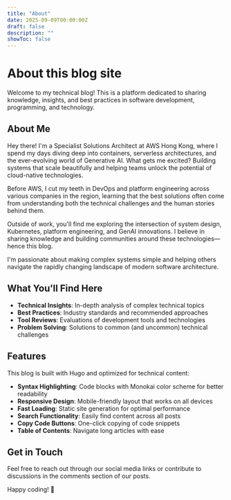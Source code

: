 ```yaml
---
title: "About"
date: 2025-09-09T00:00:00Z
draft: false
description: ""
showToc: false
---
```


# About this blog site

Welcome to my technical blog! This is a platform dedicated to sharing knowledge, insights, and best practices in software development, programming, and technology.

## About Me

Hey there! I'm a Specialist Solutions Architect at AWS Hong Kong, where I spend my days diving deep into containers, serverless architectures, and the ever-evolving world of Generative AI. What gets me excited? Building systems that scale beautifully and helping teams unlock the potential of cloud-native technologies.

Before AWS, I cut my teeth in DevOps and platform engineering across various companies in the region, learning that the best solutions often come from understanding both the technical challenges and the human stories behind them.

Outside of work, you'll find me exploring the intersection of system design, Kubernetes, platform engineering, and GenAI innovations. I believe in sharing knowledge and building communities around these technologies—hence this blog.

I'm passionate about making complex systems simple and helping others navigate the rapidly changing landscape of modern software architecture.

## What You'll Find Here

- **Technical Insights**: In-depth analysis of complex technical topics
- **Best Practices**: Industry standards and recommended approaches
- **Tool Reviews**: Evaluations of development tools and technologies
- **Problem Solving**: Solutions to common (and uncommon) technical challenges

## Features

This blog is built with Hugo and optimized for technical content:

- **Syntax Highlighting**: Code blocks with Monokai color scheme for better readability
- **Responsive Design**: Mobile-friendly layout that works on all devices
- **Fast Loading**: Static site generation for optimal performance
- **Search Functionality**: Easily find content across all posts
- **Copy Code Buttons**: One-click copying of code snippets
- **Table of Contents**: Navigate long articles with ease

## Get in Touch

Feel free to reach out through our social media links or contribute to discussions in the comments section of our posts.

Happy coding! 🚀
